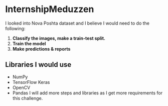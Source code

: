 # InternshipMeduzzen
I looked into Nova Poshta dataset and I believe I would need to do the following:
1. **Classify the images, make a train-test split.**
2. **Train the model**
3. **Make predictions & reports**
## Libraries I would use ##
- NumPy
- TensorFlow Keras
- OpenCV
- Pandas
I will add more steps and libraries as I get more requirements for this challenge.
